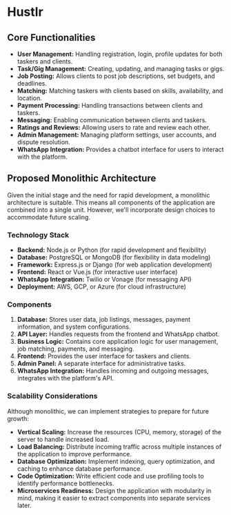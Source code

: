 

# Hustlr

## Core Functionalities

* **User Management:** Handling registration, login, profile updates for both taskers and clients.
* **Task/Gig Management:** Creating, updating, and managing tasks or gigs.
* **Job Posting:** Allows clients to post job descriptions, set budgets, and deadlines.
* **Matching:** Matching taskers with clients based on skills, availability, and location.
* **Payment Processing:** Handling transactions between clients and taskers.
* **Messaging:** Enabling communication between clients and taskers.
* **Ratings and Reviews:** Allowing users to rate and review each other.
* **Admin Management:** Managing platform settings, user accounts, and dispute resolution.
* **WhatsApp Integration:** Provides a chatbot interface for users to interact with the platform.

## Proposed Monolithic Architecture

Given the initial stage and the need for rapid development, a monolithic architecture is suitable. This means all components of the application are combined into a single unit. However, we'll incorporate design choices to accommodate future scaling.

### Technology Stack

* **Backend:** Node.js or Python (for rapid development and flexibility)
* **Database:** PostgreSQL or MongoDB (for flexibility in data modeling)
* **Framework:** Express.js or Django (for web application development)
* **Frontend:** React or Vue.js (for interactive user interface)
* **WhatsApp Integration:** Twilio or Vonage (for messaging API)
* **Deployment:** AWS, GCP, or Azure (for cloud infrastructure)

### Components

1. **Database:** Stores user data, job listings, messages, payment information, and system configurations.
2. **API Layer:** Handles requests from the frontend and WhatsApp chatbot.
3. **Business Logic:** Contains core application logic for user management, job matching, payments, and messaging.
4. **Frontend:** Provides the user interface for taskers and clients.
5. **Admin Panel:** A separate interface for administrative tasks.
6. **WhatsApp Integration:** Handles incoming and outgoing messages, integrates with the platform's API.

### Scalability Considerations

Although monolithic, we can implement strategies to prepare for future growth:

* **Vertical Scaling:** Increase the resources (CPU, memory, storage) of the server to handle increased load.
* **Load Balancing:** Distribute incoming traffic across multiple instances of the application to improve performance.
* **Database Optimization:** Implement indexing, query optimization, and caching to enhance database performance.
* **Code Optimization:** Write efficient code and use profiling tools to identify performance bottlenecks.
* **Microservices Readiness:** Design the application with modularity in mind, making it easier to extract components into separate services later.
